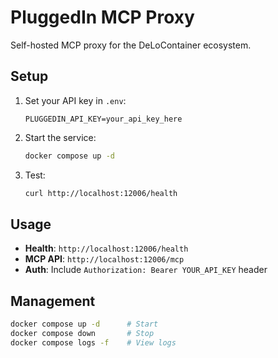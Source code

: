 # PluggedIn MCP Proxy

Self-hosted MCP proxy for the DeLoContainer ecosystem.

## Setup

1. Set your API key in `.env`:
   ```
   PLUGGEDIN_API_KEY=your_api_key_here
   ```

2. Start the service:
   ```bash
   docker compose up -d
   ```

3. Test:
   ```bash
   curl http://localhost:12006/health
   ```

## Usage

- **Health**: `http://localhost:12006/health`
- **MCP API**: `http://localhost:12006/mcp`
- **Auth**: Include `Authorization: Bearer YOUR_API_KEY` header

## Management

```bash
docker compose up -d      # Start
docker compose down       # Stop
docker compose logs -f    # View logs
```
